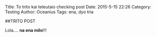 Title: To trito kai teleutaio checking post
Date: 2015-5-15 22:26
Category: Testing
Author: Oceanius
Tags: ena, dyo tria

##TRITO POST

Lola.... **na ena milo**!!! 


